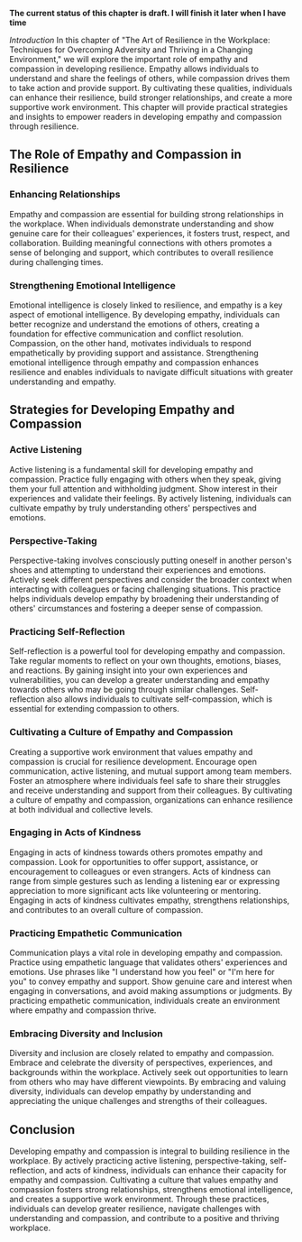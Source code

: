 **The current status of this chapter is draft. I will finish it later when I have time**

*Introduction* In this chapter of "The Art of Resilience in the Workplace: Techniques for Overcoming Adversity and Thriving in a Changing Environment," we will explore the important role of empathy and compassion in developing resilience. Empathy allows individuals to understand and share the feelings of others, while compassion drives them to take action and provide support. By cultivating these qualities, individuals can enhance their resilience, build stronger relationships, and create a more supportive work environment. This chapter will provide practical strategies and insights to empower readers in developing empathy and compassion through resilience.

The Role of Empathy and Compassion in Resilience
------------------------------------------------

### Enhancing Relationships

Empathy and compassion are essential for building strong relationships in the workplace. When individuals demonstrate understanding and show genuine care for their colleagues' experiences, it fosters trust, respect, and collaboration. Building meaningful connections with others promotes a sense of belonging and support, which contributes to overall resilience during challenging times.

### Strengthening Emotional Intelligence

Emotional intelligence is closely linked to resilience, and empathy is a key aspect of emotional intelligence. By developing empathy, individuals can better recognize and understand the emotions of others, creating a foundation for effective communication and conflict resolution. Compassion, on the other hand, motivates individuals to respond empathetically by providing support and assistance. Strengthening emotional intelligence through empathy and compassion enhances resilience and enables individuals to navigate difficult situations with greater understanding and empathy.

Strategies for Developing Empathy and Compassion
------------------------------------------------

### Active Listening

Active listening is a fundamental skill for developing empathy and compassion. Practice fully engaging with others when they speak, giving them your full attention and withholding judgment. Show interest in their experiences and validate their feelings. By actively listening, individuals can cultivate empathy by truly understanding others' perspectives and emotions.

### Perspective-Taking

Perspective-taking involves consciously putting oneself in another person's shoes and attempting to understand their experiences and emotions. Actively seek different perspectives and consider the broader context when interacting with colleagues or facing challenging situations. This practice helps individuals develop empathy by broadening their understanding of others' circumstances and fostering a deeper sense of compassion.

### Practicing Self-Reflection

Self-reflection is a powerful tool for developing empathy and compassion. Take regular moments to reflect on your own thoughts, emotions, biases, and reactions. By gaining insight into your own experiences and vulnerabilities, you can develop a greater understanding and empathy towards others who may be going through similar challenges. Self-reflection also allows individuals to cultivate self-compassion, which is essential for extending compassion to others.

### Cultivating a Culture of Empathy and Compassion

Creating a supportive work environment that values empathy and compassion is crucial for resilience development. Encourage open communication, active listening, and mutual support among team members. Foster an atmosphere where individuals feel safe to share their struggles and receive understanding and support from their colleagues. By cultivating a culture of empathy and compassion, organizations can enhance resilience at both individual and collective levels.

### Engaging in Acts of Kindness

Engaging in acts of kindness towards others promotes empathy and compassion. Look for opportunities to offer support, assistance, or encouragement to colleagues or even strangers. Acts of kindness can range from simple gestures such as lending a listening ear or expressing appreciation to more significant acts like volunteering or mentoring. Engaging in acts of kindness cultivates empathy, strengthens relationships, and contributes to an overall culture of compassion.

### Practicing Empathetic Communication

Communication plays a vital role in developing empathy and compassion. Practice using empathetic language that validates others' experiences and emotions. Use phrases like "I understand how you feel" or "I'm here for you" to convey empathy and support. Show genuine care and interest when engaging in conversations, and avoid making assumptions or judgments. By practicing empathetic communication, individuals create an environment where empathy and compassion thrive.

### Embracing Diversity and Inclusion

Diversity and inclusion are closely related to empathy and compassion. Embrace and celebrate the diversity of perspectives, experiences, and backgrounds within the workplace. Actively seek out opportunities to learn from others who may have different viewpoints. By embracing and valuing diversity, individuals can develop empathy by understanding and appreciating the unique challenges and strengths of their colleagues.

Conclusion
----------

Developing empathy and compassion is integral to building resilience in the workplace. By actively practicing active listening, perspective-taking, self-reflection, and acts of kindness, individuals can enhance their capacity for empathy and compassion. Cultivating a culture that values empathy and compassion fosters strong relationships, strengthens emotional intelligence, and creates a supportive work environment. Through these practices, individuals can develop greater resilience, navigate challenges with understanding and compassion, and contribute to a positive and thriving workplace.
